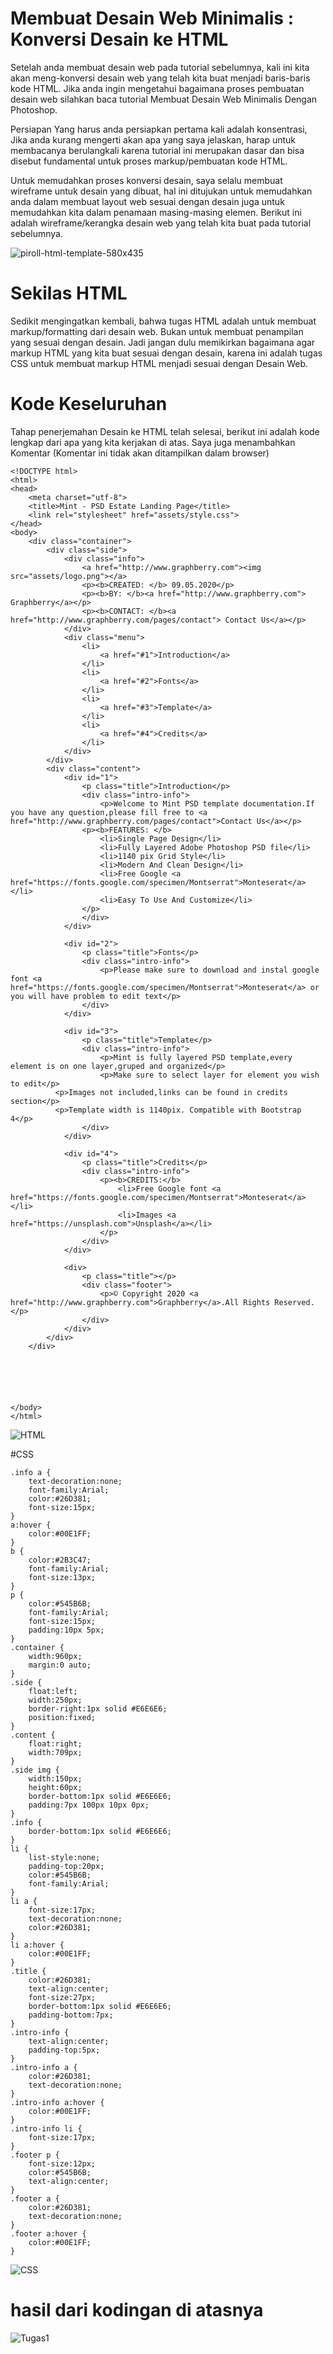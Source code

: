 # Membuat Desain Web Minimalis : Konversi Desain ke HTML
Setelah anda membuat desain web pada tutorial sebelumnya, kali ini kita akan meng-konversi desain web yang telah kita buat menjadi baris-baris kode HTML. Jika anda ingin mengetahui bagaimana proses pembuatan desain web silahkan baca tutorial Membuat Desain Web Minimalis Dengan Photoshop.

Persiapan
Yang harus anda persiapkan pertama kali adalah konsentrasi, Jika anda kurang mengerti akan apa yang saya jelaskan, harap untuk membacanya berulangkali karena tutorial ini merupakan dasar dan bisa disebut fundamental untuk proses markup/pembuatan kode HTML.

Untuk memudahkan proses konversi desain, saya selalu membuat wireframe untuk desain yang dibuat, hal ini ditujukan untuk memudahkan anda dalam membuat layout web sesuai dengan desain juga untuk memudahkan kita dalam penamaan masing-masing elemen. Berikut ini adalah wireframe/kerangka desain web yang telah kita buat pada tutorial sebelumnya.

![piroll-html-template-580x435](https://user-images.githubusercontent.com/56244029/116770387-b765ee80-aa6d-11eb-8700-034f59e89395.jpg)

# Sekilas HTML
Sedikit mengingatkan kembali, bahwa tugas HTML adalah untuk membuat markup/formatting dari desain web. Bukan untuk membuat penampilan yang sesuai dengan desain. Jadi jangan dulu memikirkan bagaimana agar markup HTML yang kita buat sesuai dengan desain, karena ini adalah tugas CSS untuk membuat markup HTML menjadi sesuai dengan Desain Web.

# Kode Keseluruhan
Tahap penerjemahan Desain ke HTML telah selesai, berikut ini adalah kode lengkap dari apa yang kita kerjakan di atas. Saya juga menambahkan Komentar (Komentar ini tidak akan ditampilkan dalam browser)
```
<!DOCTYPE html>
<html>
<head>
	<meta charset="utf-8">
	<title>Mint - PSD Estate Landing Page</title>
    <link rel="stylesheet" href="assets/style.css">
</head>
<body>
	<div class="container">
		<div class="side">
			<div class="info">
				<a href="http://www.graphberry.com"><img src="assets/logo.png"></a>
				<p><b>CREATED: </b> 09.05.2020</p>
				<p><b>BY: </b><a href="http://www.graphberry.com"> Graphberry</a></p>
				<p><b>CONTACT: </b><a href="http://www.graphberry.com/pages/contact"> Contact Us</a></p>
			</div>
			<div class="menu">
				<li>
					<a href="#1">Introduction</a>
				</li>
				<li>
					<a href="#2">Fonts</a>
				</li>
				<li>
					<a href="#3">Template</a>
				</li>
				<li>
					<a href="#4">Credits</a>
				</li>
			</div>
		</div>
		<div class="content">
			<div id="1">
			    <p class="title">Introduction</p>
				<div class="intro-info">
					<p>Welcome to Mint PSD template documentation.If you have any question,please fill free to <a href="http://www.graphberry.com/pages/contact">Contact Us</a></p>
				<p><b>FEATURES: </b>
					<li>Single Page Design</li>
					<li>Fully Layered Adobe Photoshop PSD file</li>
					<li>1140 pix Grid Style</li>
					<li>Modern And Clean Design</li>
					<li>Free Google <a href="https://fonts.google.com/specimen/Montserrat">Monteserat</a></li>
					<li>Easy To Use And Customize</li>
				</p>
				</div>
		    </div>

			<div id="2">
			    <p class="title">Fonts</p>
				<div class="intro-info">
					<p>Please make sure to download and instal google font <a href="https://fonts.google.com/specimen/Montserrat">Monteserat</a> or you will have problem to edit text</p>
				</div>
		    </div>

			<div id="3">
			    <p class="title">Template</p>
				<div class="intro-info">
					<p>Mint is fully layered PSD template,every element is on one layer,gruped and organized</p>
					<p>Make sure to select layer for element you wish to edit</p>
          <p>Images not included,links can be found in credits section</p>
          <p>Template width is 1140pix. Compatible with Bootstrap 4</p>
				</div>
		    </div>

			<div id="4">
			    <p class="title">Credits</p>
				<div class="intro-info">
					<p><b>CREDITS:</b>
						<li>Free Google font <a href="https://fonts.google.com/specimen/Montserrat">Monteserat</a></li>
                        <li>Images <a href="https://unsplash.com">Unsplash</a></li>
                    </p>
				</div>
		    </div>

			<div>
				<p class="title"></p>
				<div class="footer">
					<p>© Copyright 2020 <a href="http://www.graphberry.com">Graphberry</a>.All Rights Reserved.</p>
				</div>
			</div>
		</div>
	</div>






</body>
</html>
```

![HTML](https://user-images.githubusercontent.com/56244029/116770765-33f9cc80-aa70-11eb-84b1-14eaf351b72a.png)



#CSS
```
.info a {
	text-decoration:none;
	font-family:Arial;
	color:#26D381;
	font-size:15px;
}
a:hover {
	color:#00E1FF;
}
b {
	color:#2B3C47;
	font-family:Arial;
	font-size:13px;
}
p {
	color:#545B6B;
	font-family:Arial;
	font-size:15px;
	padding:10px 5px;
}
.container {
	width:960px;
	margin:0 auto;
}
.side {
	float:left;
	width:250px;
	border-right:1px solid #E6E6E6;
	position:fixed;
}
.content {
	float:right;
	width:709px;
}
.side img {
	width:150px;
	height:60px;
	border-bottom:1px solid #E6E6E6;
	padding:7px 100px 10px 0px;
}
.info {
	border-bottom:1px solid #E6E6E6;
}
li {
	list-style:none;
	padding-top:20px;
	color:#545B6B;
	font-family:Arial;
}
li a {
	font-size:17px;
	text-decoration:none;
	color:#26D381;
}
li a:hover {
	color:#00E1FF;
}	
.title {
	color:#26D381;
	text-align:center;
	font-size:27px;
	border-bottom:1px solid #E6E6E6;
	padding-bottom:7px;
}
.intro-info {
	text-align:center;
	padding-top:5px;
}
.intro-info a {
	color:#26D381;
	text-decoration:none;
}
.intro-info a:hover {
	color:#00E1FF;
}	
.intro-info li {
	font-size:17px;
}	
.footer p {
	font-size:12px;
	color:#545B6B;
	text-align:center;
}
.footer a {
	color:#26D381;
	text-decoration:none;
}
.footer a:hover {
	color:#00E1FF;
}
```


![CSS](https://user-images.githubusercontent.com/56244029/116770787-4ecc4100-aa70-11eb-9376-42fa257c6ea5.png)


# hasil dari kodingan di atasnya

![Tugas1](https://user-images.githubusercontent.com/56244029/116770445-50950500-aa6e-11eb-9c24-e4c6ec7225ee.png)


